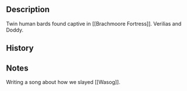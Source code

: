 ## Description
Twin human bards found captive in [[Brachmoore Fortress]]. Verilias and Doddy.

## History


## Notes
Writing a song about how we slayed [[Wasog]].